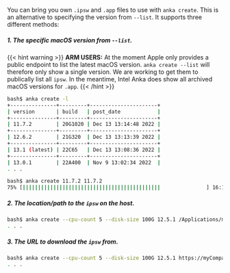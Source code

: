 ---
---

You can bring you own `.ipsw` and `.app` files to use with `anka create`. This is an alternative to specifying the version from `--list`. It supports three different methods:

##### 1. The specific macOS version from `--list`.

{{< hint warning >}}
**ARM USERS:** At the moment Apple only provides a public endpoint to list the latest macOS version. `anka create --list` will therefore only show a single version. We are working to get them to publically list all `ipsw`. In the meantime, Intel Anka does show all archived macOS versions for `.app`.
{{< /hint >}}

  ```bash
  bash$ anka create -l
  +---------------+---------+----------------------+
  | version       | build   | post_date            |
  +---------------+---------+----------------------+
  | 11.7.2        | 20G1020 | Dec 13 13:14:48 2022 |
  +---------------+---------+----------------------+
  | 12.6.2        | 21G320  | Dec 13 13:13:39 2022 |
  +---------------+---------+----------------------+
  | 13.1 (latest) | 22C65   | Dec 13 13:08:36 2022 |
  +---------------+---------+----------------------+
  | 13.0.1        | 22A400  | Nov 9 13:02:34 2022  |
  . . .

  bash$ anka create 11.7.2 11.7.2
  75% [|||||||||||||||||||||||||||||||||||||||||||||               ] 16:15 ETA
  ```

##### 2. The location/path to the `ipsw` on the host.

  ```bash
  bash$ anka create --cpu-count 5 --disk-size 100G 12.5.1 /Applications/macos-12.5.1.app
  . . .
  ```

##### 3. The URL to download the `ipsw` from.

  ```bash
  bash$ anka create --cpu-count 5 --disk-size 100G 12.5.1 https://myCompanyIntranet/UniversalMac_13.1_22C65_Restore.ipsw
  . . .
  ```
